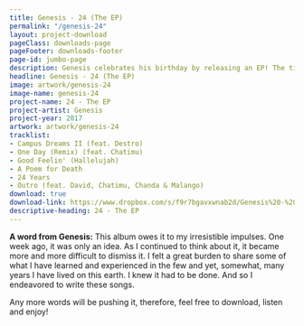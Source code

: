 ```yaml
---
title: Genesis - 24 (The EP)
permalink: "/genesis-24"
layout: project-download
pageClass: downloads-page
pageFooter: downloads-footer
page-id: jumbo-page
description: Genesis celebrates his birthday by releasing an EP! The title? 24!
headline: Genesis - 24 (The EP)
image: artwork/genesis-24
image-name: genesis-24
project-name: 24 - The EP
project-artist: Genesis
project-year: 2017
artwork: artwork/genesis-24
tracklist:
- Campus Dreams II (feat. Destro)
- One Day (Remix) (feat. Chatimu)
- Good Feelin' (Hallelujah)
- A Poem for Death
- 24 Years
- Outro (feat. David, Chatimu, Chanda & Malango)
download: true
download-link: https://www.dropbox.com/s/f9r7bgavxwnab2d/Genesis%20-%2024%20%28The%20EP%29%20%5Bkrvmedia.com%5D.zip?dl=1
descriptive-heading: 24 - The EP
---
```


**A word from Genesis:**
This album owes it to my irresistible impulses. One week ago, it was only an idea. As I continued to think about it, it became more and more difficult to dismiss it. I felt a great burden to share some of what I have learned and experienced in the few and yet, somewhat, many years I have lived on this earth. I knew it had to be done. And so I endeavored to write these songs.

Any more words will be pushing it, therefore, feel free to download, listen and enjoy!

